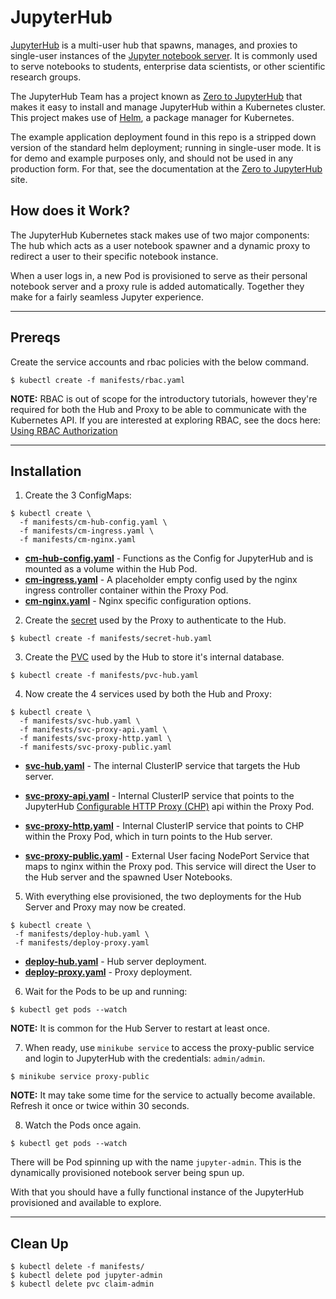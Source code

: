 # JupyterHub

[JupyterHub][hub] is a multi-user hub that spawns, manages, and proxies to single-user instances of the
[Jupyter notebook server][jupyter]. It is commonly used to serve notebooks to students, enterprise data scientists,
or other scientific research groups.

The JupyterHub Team has a project known as [Zero to JupyterHub][ztjh] that makes it easy to install and manage
JupyterHub within a Kubernetes cluster. This project makes use of [Helm][helm], a package manager for Kubernetes. 

The example application deployment found in this repo is a stripped down version of the standard helm deployment;
running in single-user mode. It is for demo and example purposes only, and should not be used in any production form.
For that, see the documentation at the [Zero to JupyterHub][ztjh] site.

## How does it Work?
The JupyterHub Kubernetes stack makes use of two major components: The hub which acts as a user notebook spawner and a
dynamic proxy to redirect a user to their specific notebook instance. 

When a user logs in, a new Pod is provisioned to serve as their personal notebook server and a proxy rule is added
automatically. Together they make for a fairly seamless Jupyter experience.

---

## Prereqs

Create the service accounts and rbac policies with the below command.
```
$ kubectl create -f manifests/rbac.yaml
```

**NOTE:** RBAC is out of scope for the introductory tutorials, however they're required for both the Hub and Proxy to
be able to communicate with the Kubernetes API. If you are interested at exploring RBAC, see the docs here:
[Using RBAC Authorization][rbac]

---

## Installation

1. Create the 3 ConfigMaps:
```
$ kubectl create \
  -f manifests/cm-hub-config.yaml \
  -f manifests/cm-ingress.yaml \
  -f manifests/cm-nginx.yaml
```
* **[cm-hub-config.yaml](manifests/cm-hub-config.yaml)** - Functions as the Config for JupyterHub and is mounted as a
  volume within the Hub Pod.
* **[cm-ingress.yaml](manifests/cm-ingress.yaml)** - A placeholder empty config used by the nginx ingress controller
  container within the Proxy Pod.
* **[cm-nginx.yaml](manifests/cm-nginx.yaml)** - Nginx specific configuration options.

2. Create the [secret](manifests/secret-hub.yaml) used by the Proxy to authenticate to the Hub.
```
$ kubectl create -f manifests/secret-hub.yaml
```

3. Create the [PVC](manifests/pvc-hub.yaml) used by the Hub to store it's internal database.
```
$ kubectl create -f manifests/pvc-hub.yaml
```

4. Now create the 4 services used by both the Hub and Proxy:
```
$ kubectl create \
  -f manifests/svc-hub.yaml \
  -f manifests/svc-proxy-api.yaml \
  -f manifests/svc-proxy-http.yaml \
  -f manifests/svc-proxy-public.yaml
```

* **[svc-hub.yaml](manifests/svc-hub.yaml)** - The internal ClusterIP service that targets the Hub server.
* **[svc-proxy-api.yaml](manifests/svc-proxy-api.yaml)** - Internal ClusterIP service that points to the JupyterHub
  [Configurable HTTP Proxy (CHP)][chp-proxy] api within the Proxy Pod.

* **[svc-proxy-http.yaml](manifests/svc-proxy-http.yaml)** - Internal ClusterIP service that points to CHP within the
  Proxy Pod, which in turn points to the Hub server.
* **[svc-proxy-public.yaml](manifests/svc-proxy-public.yaml)** - External User facing NodePort Service that maps to
  nginx within the Proxy pod. This service will direct the User to the Hub server and the spawned User Notebooks.

5. With everything else provisioned, the two deployments for the Hub Server and Proxy may now be created.
```
$ kubectl create \
 -f manifests/deploy-hub.yaml \
 -f manifests/deploy-proxy.yaml
```

* **[deploy-hub.yaml](manifests/deploy-hub.yaml)** - Hub server deployment.
* **[deploy-proxy.yaml](manifests/deploy-proxy.yaml)** - Proxy deployment.

6. Wait for the Pods to be up and running:
```
$ kubectl get pods --watch
```
**NOTE:** It is common for the Hub Server to restart at least once.

7. When ready, use `minikube service` to access the proxy-public service and login to JupyterHub with the credentials:
  `admin/admin`.
```
$ minikube service proxy-public
```
**NOTE:** It may take some time for the service to actually become available. Refresh it once or twice within 30 seconds.

8. Watch the Pods once again.
```
$ kubectl get pods --watch
```
There will be Pod spinning up with the name `jupyter-admin`. This is the dynamically provisioned notebook server being
  spun up. 

With that you should have a fully functional instance of the JupyterHub provisioned and available to explore.

---

## Clean Up

```
$ kubectl delete -f manifests/
$ kubectl delete pod jupyter-admin
$ kubectl delete pvc claim-admin
```

[hub]: https://jupyterhub.readthedocs.io/en/latest/
[jupyter]: https://jupyter-notebook.readthedocs.io/en/latest/
[ztjh]: https://zero-to-jupyterhub.readthedocs.io/en/latest/
[helm]: https://www.helm.sh/
[rbac]: https://kubernetes.io/docs/admin/authorization/rbac/
[chp-proxy]: https://github.com/jupyterhub/configurable-http-proxy